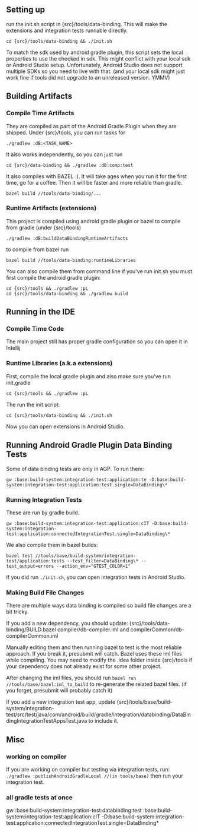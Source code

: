## Setting up
run the init.sh script in {src}/tools/data-binding. This will make the extensions and integration
tests runnable directly.

`cd {src}/tools/data-binding && ./init.sh`

To match the sdk used by android gradle plugin, this script sets the local properties to use the
checked in sdk. This might conflict with your local sdk or Android Studio setup. Unfortunately,
Android Studio does not support multiple SDKs so you need to live with that. (and your local sdk
might just work fine if tools did not upgrade to an unreleased
version. YMMV)

## Building Artifacts
### Compile Time Artifacts
They are compiled as part of the Android Gradle Plugin when they are shipped.
Under {src}/tools, you can run tasks for

`./gradlew :dB:<TASK_NAME>`

It also works independently, so you can just run

`cd {src}/data-binding && ./gradlew :dB:comp:test`

It also compiles with BAZEL :). It will take ages when you run it for the first time, go for a
coffee. Then it will be faster and more reliable than gradle.

`bazel build //tools/data-binding/...`

### Runtime Artifacts (extensions)
This project is compiled using android gradle plugin or bazel
to compile from gradle (under {src}/tools)

`./gradlew :dB:buildDataBindingRuntimeArtifacts`

to compile from bazel run

`bazel build //tools/data-binding:runtimeLibraries`

You can also compile them from command line if you've run init.sh
you must first compile the android gradle plugin:

```
cd {src}/tools && ./gradlew :pL
cd {src}/tools/data-binding && ./gradlew build
```

## Running in the IDE
### Compile Time Code
The main project still has proper gradle configuration so you can open it in Intellij

### Runtime Libraries (a.k.a extensions)
First, compile the local gradle plugin and also make sure you've run init.gradle

`cd {src}/tools && ./gradlew :pL`

The run the init script:

`cd {src}/tools/data-binding && ./init.sh`

Now you can open extensions in Android Studio.

## Running Android Gradle Plugin Data Binding Tests
Some of data binding tests are only in AGP. To run them:

`gw :base:build-system:integration-test:application:te -D:base:build-system:integration-test:application:test.single=DataBinding\*`

### Running Integration Tests
These are run by gradle build.

`gw :base:build-system:integration-test:application:cIT -D:base:build-system:integration-test:application:connectedIntegrationTest.single=DataBinding\*`

We also compile them in bazel builds:

`bazel test //tools/base/build-system/integration-test/application:tests --test_filter=DataBinding\* --test_output=errors --action_env="GTEST_COLOR=1"`

If you did run `./init.sh`, you can open integration tests in Android Studio.

### Making Build File Changes
There are multiple ways data binding is compiled so build file changes are a bit tricky.

If you add a new dependency, you should update:
   {src}/tools/data-binding/BUILD.bazel
   compiler/db-compiler.iml and compilerCommon/db-compilerCommon.iml

Manually editing them and then running bazel to test is the most reliable approach. If you break it,
presubmit will catch. Bazel uses these iml files while compiling. You may need to modify the .idea
folder inside {src}/tools if your dependency does not already exist for some other project.

After changing the iml files, you should run `bazel run //tools/base/bazel:iml_to_build` to
re-generate the related bazel files. (if you forget, presubmit will probably catch it)

If you add a new integration test app, update
{src}/tools/base/build-system/integration-test/src/test/java/com/android/build/gradle/integration/databinding/DataBindingIntegrationTestAppsTest.java to include it.


## Misc

### working on compiler
If you are working on compiler but testing via integration tests, run:
`./gradlew :publishAndroidGradleLocal //(in tools/base)`
then run your integration test.

### all gradle tests at once
 gw :base:build-system:integration-test:databinding:test :base:build-system:integration-test:application:cIT -D:base:build-system:integration-test:application:connectedIntegrationTest.single=DataBinding\*
